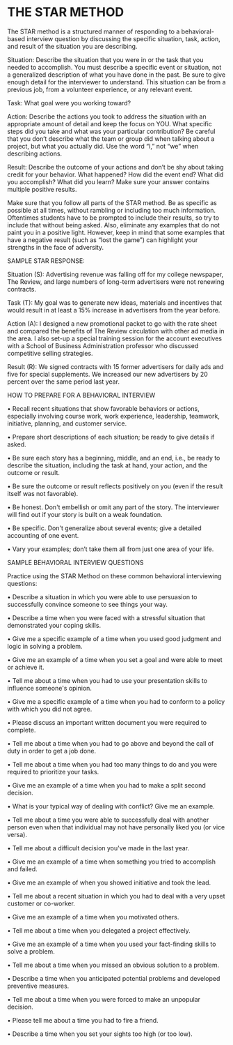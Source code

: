 # THE STAR METHOD




The STAR method is a structured manner of responding to a behavioral-based interview question by discussing the specific situation, task, action, and result of the situation you are describing.



Situation: 
Describe the situation that you were in or the task that you needed to accomplish. You must describe a specific event or situation, not a generalized description of what you have done in the past. Be sure to give enough detail for the interviewer to understand. This situation can be from a previous job, from a volunteer experience, or any relevant event.

Task: 
What goal were you working toward?

Action: 
Describe the actions you took to address the situation with an appropriate amount of detail and keep the focus on YOU. What specific steps did you take and what was your particular contribution? Be careful that you don’t describe what the team or group did when talking about a project, but what you actually did. Use the word “I,” not “we” when describing actions.

Result: 
Describe the outcome of your actions and don’t be shy about taking credit for your behavior. What happened? How did the event end? What did you accomplish? What did you learn? Make sure your answer contains multiple positive results.




Make sure that you follow all parts of the STAR method. Be as specific as possible at all times, without rambling or including too much information. Oftentimes students have to be prompted to include their results, so try to include that without being asked. Also, eliminate any examples that do not paint you in a positive light. However, keep in mind that some examples that have a negative result (such as “lost the game”) can highlight your strengths in the face of adversity.




SAMPLE STAR RESPONSE:

Situation (S): 
Advertising revenue was falling off for my college newspaper, The Review, and large numbers of long-term advertisers were not renewing contracts.

Task (T): 
My goal was to generate new ideas, materials and incentives that would result in at least a 15% increase in advertisers from the year before.

Action (A): 
I designed a new promotional packet to go with the rate sheet and compared the
benefits of The Review circulation with other ad media in the area. I also set-up a special training session for the account executives with a School of Business Administration professor who discussed competitive selling strategies.

Result (R): 
We signed contracts with 15 former advertisers for daily ads and five for special supplements. We increased our new advertisers by 20 percent over the same period last year.





HOW TO PREPARE FOR A BEHAVIORAL INTERVIEW

•  Recall recent situations that show favorable behaviors or actions, especially involving course work, work experience, leadership, teamwork, initiative, planning, and customer service.

•  Prepare short descriptions of each situation; be ready to give details if asked.

•  Be sure each story has a beginning, middle, and an end, i.e., be ready to describe the situation, including the task at hand, your action, and the outcome or result.

•  Be sure the outcome or result reflects positively on you (even if the result itself was not favorable).

•  Be honest. Don't embellish or omit any part of the story. The interviewer will find out if your story is built on a weak foundation.

•  Be specific. Don't generalize about several events; give a detailed accounting of one event.

•  Vary your examples; don’t take them all from just one area of your life.





SAMPLE BEHAVIORAL INTERVIEW QUESTIONS

Practice using the STAR Method on these common behavioral interviewing questions:

•  Describe a situation in which you were able to use persuasion to successfully convince someone to see things your way.

•  Describe a time when you were faced with a stressful situation that demonstrated your coping skills.

•  Give me a specific example of a time when you used good judgment and logic in solving a problem.

•  Give me an example of a time when you set a goal and were able to meet or achieve it.

•  Tell me about a time when you had to use your presentation skills to influence someone's opinion.

•  Give me a specific example of a time when you had to conform to a policy with which you did not agree.

•  Please discuss an important written document you were required to complete.

•  Tell me about a time when you had to go above and beyond the call of duty in order to get a job done.

•  Tell me about a time when you had too many things to do and you were required to prioritize your tasks.

•  Give me an example of a time when you had to make a split second decision.

•  What is your typical way of dealing with conflict? Give me an example.

•  Tell me about a time you were able to successfully deal with another person even when that individual may not have personally liked you (or vice versa).

•  Tell me about a difficult decision you've made in the last year.

•  Give me an example of a time when something you tried to accomplish and failed.

•  Give me an example of when you showed initiative and took the lead.

•  Tell me about a recent situation in which you had to deal with a very upset customer or co-worker.

•  Give me an example of a time when you motivated others.

•  Tell me about a time when you delegated a project effectively.

•  Give me an example of a time when you used your fact-finding skills to solve a problem.

•  Tell me about a time when you missed an obvious solution to a problem.

•  Describe a time when you anticipated potential problems and developed preventive measures.

•  Tell me about a time when you were forced to make an unpopular decision.

•  Please tell me about a time you had to fire a friend.

•  Describe a time when you set your sights too high (or too low).



































